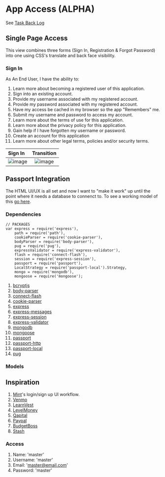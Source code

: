 # App Access (ALPHA)
See [Task Back Log](./BACKLOG.md)

## Single Page Access
This view combines three forms (Sign In, Registration & Forgot Password) into one using CSS's translate and back face visibility.

### Sign In
As An End User, I have the ability to:
1. Learn more about becoming a registered user of this application.
1. Sign into an existing account.
1. Provide my username associated with my registered account.
1. Provide my password associated with my registered account.
1. Have my access be cached in my browser so the app "Remembers" me.
1. Submit my username and password to access my account.
1. Learn more about the terms of use for this application.
1. Learn more about the privacy policy for this application.
1. Gain help if I have forgotten my username or password.
1. Create an account for this application
1. Learn more about other legal terms, policies and/or security terms.

Sign In   | Transition    
:---   | :---:   
![image](https://raw.github.com/elwoodberry/portfolio/master/_img/app-access-alpha__01.png)   | ![image](https://raw.github.com/elwoodberry/portfolio/master/_img/app-access-alpha__02.png)


## Passport Integration
The HTML UI/UX is all set and now I want to "make it work" up until the point where it needs a database to connenct to. To see a working model of this [go here](link).


### Dependencies

```
// PACKAGES
var express = require('express'),
    path = require('path'),
    cookieParser = require('cookie-parser'),
    bodyParser = require('body-parser'),
    pug = require('pug'),
    expressValidator = require('express-validator'),
    flash = require('connect-flash'),
    session = require('express-session'),
    passport = require('passport'),
    LocalStrategy = require('passport-local').Strategy,
    mongo = require('mongodb'),
    mongoose = require('mongoose');
```
1. [bcryptjs](https://www.npmjs.com/package/)
1. [body-parser](https://www.npmjs.com/package/)
1. [connect-flash](https://www.npmjs.com/package/)
1. [cookie-parser](https://www.npmjs.com/package/)
1. [express](https://www.npmjs.com/package/)
1. [express-messages](https://www.npmjs.com/package/)
1. [express-session](https://www.npmjs.com/package/)
1. [express-validator](https://www.npmjs.com/package/express-validator)
1. [mongodb](https://www.npmjs.com/package/)
1. [mongoose](https://www.npmjs.com/package/)
1. [passport](https://www.npmjs.com/package/)
1. [passport-http](https://www.npmjs.com/package/)
1. [passport-local](https://www.npmjs.com/package/)
1. [pug](https://www.npmjs.com/package/)


### Models


## Inspiration
1. [Mint](https://www.mint.com/)'s login/sign up UI workflow.
1. [Venmo](https://www.mint.com/)
1. [LearnVest](https://www.mint.com/)
1. [LevelMoney](https://www.mint.com/)
1. [Qapital](https://www.mint.com/)
1. [Paypal](https://www.mint.com/)
1. [BudgetBoss](https://www.mint.com/)
1. [Stash](https://www.mint.com/)

### Access
1. Name: 'master'
1. Username: 'master'
1. Email: 'master@email.com'
1. Password: 'master'
